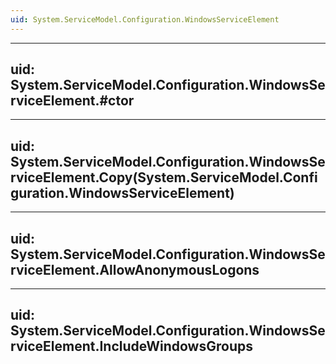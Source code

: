 ```yaml
---
uid: System.ServiceModel.Configuration.WindowsServiceElement
---
```


---
uid: System.ServiceModel.Configuration.WindowsServiceElement.#ctor
---

---
uid: System.ServiceModel.Configuration.WindowsServiceElement.Copy(System.ServiceModel.Configuration.WindowsServiceElement)
---

---
uid: System.ServiceModel.Configuration.WindowsServiceElement.AllowAnonymousLogons
---

---
uid: System.ServiceModel.Configuration.WindowsServiceElement.IncludeWindowsGroups
---
